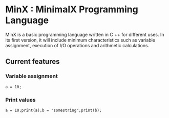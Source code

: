 # MinX : MinimalX Programming Language

MinX is a basic programming language written in C ++ for different uses. In its first version, it will include minimum characteristics such as variable assignment, execution of I/O operations and arithmetic calculations.

## Current features

### Variable assignment

```
a = 10;
```

### Print values

```
a = 10;print(a);b = "somestring";print(b);
```

